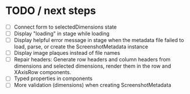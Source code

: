 # TODO / next steps
- [ ] Connect form to selectedDimensions state
- [ ] Display "loading" in stage while loading
- [ ] Display helpful error message in stage when the metadata file failed to load, parse, or create the ScreenshotMetadata instance
- [ ] Display image plaques instead of file names
- [ ] Repair headers: Generate row headers and column headers from dimensions and selected dimensions, render them in the row and XAxisRow components.
- [ ] Typed properties in components
- [ ] More validation (dimensions) when creating ScreenshotMetadata

